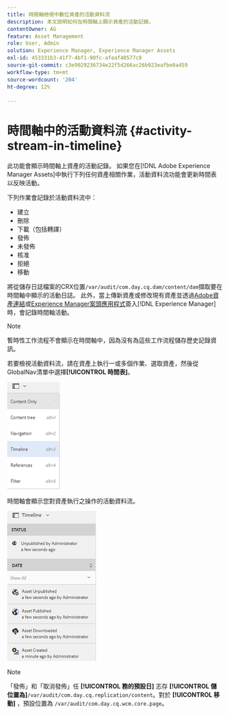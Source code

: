 ```yaml
---
title: 時間軸檢視中數位資產的活動資料流
description: 本文說明如何在時間軸上顯示資產的活動記錄。
contentOwner: AG
feature: Asset Management
role: User, Admin
solution: Experience Manager, Experience Manager Assets
exl-id: 453331b3-41f7-4bf1-90fc-afeaf40577c8
source-git-commit: c3e9029236734e22f5d266ac26b923eafbe0a459
workflow-type: tm+mt
source-wordcount: '204'
ht-degree: 12%

---
```


# 時間軸中的活動資料流 {#activity-stream-in-timeline}

此功能會顯示時間軸上資產的活動記錄。 如果您在[!DNL Adobe Experience Manager Assets]中執行下列任何資產相關作業，活動資料流功能會更新時間表以反映活動。

下列作業會記錄於活動資料流中：

* 建立
* 刪除
* 下載（包括轉譯）
* 發佈
* 未發佈
* 核准
* 拒絕
* 移動

將從儲存日誌檔案的CRX位置`/var/audit/com.day.cq.dam/content/dam`擷取要在時間軸中顯示的活動日誌。 此外，當上傳新資產或修改現有資產並透過[Adobe資產連結](https://helpx.adobe.com/enterprise/admin-guide.html/enterprise/using/manage-assets-using-adobe-asset-link.ug.html)或[Experience Manager案頭應用程式](https://experienceleague.adobe.com/docs/experience-manager-desktop-app/using/release-notes.html)簽入[!DNL Experience Manager]時，會記錄時間軸活動。

>[!NOTE]
>
>暫時性工作流程不會顯示在時間軸中，因為沒有為這些工作流程儲存歷史記錄資訊。

若要檢視活動資料流，請在資產上執行一或多個作業、選取資產，然後從GlobalNav清單中選擇&#x200B;**[!UICONTROL 時間表]**。

![時間表–2](assets/timeline-2.png)

時間軸會顯示您對資產執行之操作的活動資料流。

![活動資料流](assets/activity_stream.png)

>[!NOTE]
>
>「發佈」和「取消發佈」任 **[!UICONTROL 務的預設日]** 志存 **[!UICONTROL 儲位置為]**`/var/audit/com.day.cq.replication/content`。對於 **[!UICONTROL 移動]** ，預設位置為 `/var/audit/com.day.cq.wcm.core.page`。
